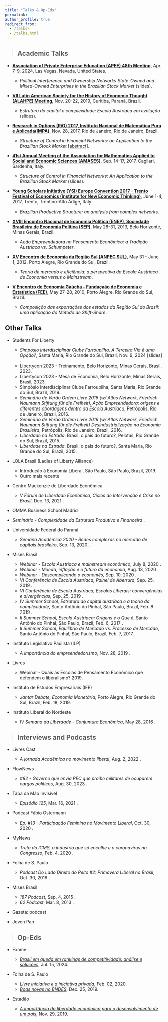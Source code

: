 ```yaml
---
title: "Talks & Op-Eds"
permalink:
author_profile: true
redirect_from: 
  - /talks/
  - /talks.html
---
```


> ## Academic Talks

* **[Association of Private Enterprise Education (APEE) 48th Meeting](https://apee.org/past-programs/)**, Apr. 7-9, 2024, Las Vegas, Nevada, United States.
  * _Political Interference and Ownership Networks State-Owned and Mixed-Owned Enterprises in the Brazilian Stock Market_ (slides).

* **[VII Latin American Society for the History of Economic Thought (ALAHPE) Meeting](https://alahpe.org/wp-content/uploads/2021/01/Programa-ALAHPE-Curitiba.pdf)**, Nov. 20-22, 2019, Curitiba, Paraná, Brazil.
  * _Estrutura do capital e complexidade: Escola Austríaca em evolução_ (slides).
 
* **[Research in Options (RiO) 2017, Instituto Nacional de Matemática Pura e Aplicada(IMPA)](https://impa.br/eventos-do-impa/eventos-2017/research-in-options-2017/)**, Nov. 28, 2017, Rio de Janeiro, Rio de Janeiro, Brazil.
    * _Structure of Control in Financial Networks: an Application to the Brazilian Stock Market_ [[abstract]](https://impa.br/wp-content/uploads/2017/11/RiO2017-CT_MPAbreu.pdf).

* **[41st Annual Meeting of the Association for Mathematics Applied to Social and Economic Sciences (AMASES)](https://www.amases.org/41st-annual-meeting-of-the-italian-association-for-mathematics-applied-to-economic-and-social-sciences-amases/)**, Sep. 14-17, 2017, Cagliari, Sardenha, Italy.
  * _Structure of Control in Financial Networks: An Application to the Brazilian Stock Market_ (slides).

* **[Young Scholars Initiative (YSI) Europe Convention 2017 - Trento Festival of Economics (Institute for New Economic Thinking)](https://www.ineteconomics.org/events/trento-festival-of-economics)**, June 1-4, 2017, Trento, Trentino-Alto Ádige, Italy.
  * _Brazilian Productive Structure: an analysis from complex networks_.
  
* **[XVIII Encontro Nacional de Economia Política (ENEP), Sociedade Brasileira de Economia Política (SEP)](https://www.sep.org.br/01_sites/01/index.php/enep-2/enep-edicoes-anteriores/anais-dos-eneps)**, May 28-31, 2013, Belo Horizonte, Minas Gerais, Brazil.
  * _Ação Empreendedora no Pensamento Econômico: a Tradição Austríaca vs. Schumpeter_.
 
* **[XV Encontro de Economia da Região Sul (ANPEC SUL)](https://www.anpec.org.br/sul/2012/index.html)**, May 31 - June 1, 2012, Porto Alegre, Rio Grande do Sul, Brazil.
  * _Teoria de mercado e eficiência: a perspectiva da Escola Austríaca de Economia versus o Mainstream_.

* **[V Encontro de Economia Gaúcha - Fundaçaão de Economia e Estatística (FEE)](https://arquivofee.rs.gov.br/eventos/encontro-de-economia-gaucha/5-encontro-de-economia-gaucha-2010/)**, May 27-28, 2010, Porto Alegre, Rio Grande do Sul, Brazil.  
  * _Composição das exportações dos estados da Região Sul do Brasil: uma aplicação do Método de Shift-Share_.

## Other Talks

* Students For Liberty
  * _Simpósio Interdisciplinar Clube Farroupilha, A Terceira Via é uma Opção?_,  Santa Maria, Rio Grande do Sul, Brazil, Nov. 9, 2024 [slides] 
  <a href="https://clubefarroupilha.com.br/sif/#ingressos" target="_blank" title="Newspaper Article"><i class="fas fa-newspaper"></i></a>.
  * Libertycon 2023 - Treinamento, Belo Horizonte, Minas Gerais, Brasil, 2023.
  * Libertycon 2023 - Mesa de Economia, Belo Horizonte, Minas Gerais, Brasil, 2023.
  * Simpósio Interdisciplinar Clube Farroupilha, Santa Maria, Rio Grande do Sul, Brazil, 2019.
  * _Seminário de Verão Ordem Livre 2016 (w/ Atlas Network, Friedrich Naumann Stiftung für die Freiheit), Ação Empreendedora: origens e diferentes abordagens dentro da Escola Austríaca_, Petrópolis, Rio de Janeiro, Brazil, 2016.
  * _Seminário de Verão Ordem Livre 2016 (w/ Atlas Network, Friedrich Naumann Stiftung für die Freiheit) Desindustrialização na Economia Brasileira_, Petrópolis, Rio de Janeiro, Brazil, 2016.
  * _Liberdade na Estrada_. Brasil: o país do futuro?, Pelotas, Rio Grande do Sul, Brazil, 2015.
  * _Liberdade na Estrada_. Brasil: o país do futuro?, Santa Maria, Rio Grande do Sul, Brazil, 2015.


* LOLA Brasil (Ladies of Liberty Alliance)
  * Introdução à Economia Liberal, São Paulo, São Paulo, Brazil, 2019.
  * Outro mais recente

* Centro Mackenzie de Liberdade Econômica
  * _V Fórum de Liberdade Econômica, Ciclos de Intervenção e Crise no Brasil_, Dec. 13, 2021
  <a href="https://youtu.be/lGXZWSxrBmQ?si=3xqb2GKCj0wfTeHu" target="_blank" title="YouTube"><i class="fab fa-youtube"></i></a>.

*  OMMA Business School Madrid
  * _Seminário - Complexidade da Estrutura Produtiva e Financeira_
  <a href=" https://youtu.be/otrpWJ2GFZM?si=BZJM8B01LETugiOo" target="_blank" title="YouTube"><i class="fab fa-youtube"></i></a>
  <a href="https://omma.edu.es/seminario-sobre-economia-da-complexidade-com-o-prof-mariana-piaia/" target="_blank" title="Newspaper Article"><i class="fas fa-newspaper"></i></a>.

* Universidade Federal do Paraná
  * _Semana Acadêmica 2020 - Redes complexas no mercado de capitais brasileiro_, Sep. 13, 2020
  <a href="https://www.youtube.com/live/sMzDso8iPuY?si=JSNBJn2mXFrqrLMw" target="_blank" title="YouTube"><i class="fab fa-youtube"></i></a>.

* Mises Brasil
  * _Webinar - Escola Austríaca e mainstream econômico_, July 8, 2020
  <a href="https://www.youtube.com/live/sMzDso8iPuY?si=JSNBJn2mXFrqrLMw" target="_blank" title="YouTube"><i class="fab fa-youtube"></i></a>.
  * _Webinar - Moeda, inflação e o futuro da economia_, Aug. 13, 2020
  <a href="https://www.youtube.com/live/yIRxjJLL3a4?si=70j6xd5bgv6cw0aC" target="_blank" title="YouTube"><i class="fab fa-youtube"></i></a>.
  * _Webinar - Descomplicando o economês_, Sep. 10, 2020
  <a href="https://www.youtube.com/live/xjoIzcGiTzA?si=6MDypzPjdwks8UVZ" target="_blank" title="YouTube"><i class="fab fa-youtube"></i></a>.
  * _VI Conferência de Escola Austríaca, Painel de Abertura_, Sep. 25, 2019
  <a href="https://youtu.be/MDqCovEKdac?si=c_K4A5gNvFNmAxaY" target="_blank" title="YouTube"><i class="fab fa-youtube"></i></a>.
  * _VI Conferência de Escola Austríaca, Escolas Liberais: convergências e divergências_, Sep. 25, 2019
  <a href="https://youtu.be/OC3sg9GwMeM?si=HOGZ62N0lPS_aZ_2" target="_blank" title="YouTube"><i class="fab fa-youtube"></i></a>.
  * _IV Summer School, Estrutura do capital austríaca e a teoria da complexidade_, Santo Antônio do Pinhal, São Paulo, Brazil, Feb. 8 2019
  <a href="https://youtu.be/2Ol6jX2VBVI?si=AtoPaX3OgXgwj8bf" target="_blank" title="YouTube"><i class="fab fa-youtube"></i></a>.
  * _II Summer School, Escola Austríaca: Origens e o Que é_, Santo Antônio do Pinhal, São Paulo, Brazil, Feb. 6, 2017
  <a href="https://youtu.be/FnOjB39eOcQ?si=_lebKhc_Vca5wNVT" target="_blank" title="YouTube"><i class="fab fa-youtube"></i></a>. 
  * _II Summer School, Equilibrio de Mercado vs. Processo de Mercado_, Santo Antônio do Pinhal, São Paulo, Brazil, Feb. 7, 2017
  <a href="https://youtu.be/u1d268PxTjU?si=7IXXBnUWkMsnApWh" target="_blank" title="YouTube"><i class="fab fa-youtube"></i></a>.

* Instituto Legislativo Paulista (ILP)
  * _A importância do empreendedorismo_, Nov. 28, 2019
  <a href="https://www.al.sp.gov.br/ilp/cursos-eventos/detalheAtividade.jsp?id=5585" target="_blank" title="Newspaper Article"><i class="fas fa-newspaper"></i></a>.

* Livres
  * Webinar - Quais as Escolas de Pensamento Econômico que defendem o liberalismo? 2019.

* Instituto de Estudos Empresariais (IEE)
  * _Jantar Debate, Economia Monetária_, Porto Alegre, Rio Grande do Sul, Brazil, Feb. 18, 2019.

* Instituto Liberal do Nordeste
  * _IV Semana da Liberdade - Conjuntura Econômica_, May 28, 2016
   <a href=" https://youtu.be/rxwvMzuUVVw?si=Qouv0MdUAjic1wog" target="_blank" title="YouTube"><i class="fab fa-youtube"></i></a>.
 
    
> ## Interviews and Podcasts

* Livres Cast
  * _A jornada Acadêmica no movimento liberal_, Aug. 2, 2022 
  <a href="https://open.spotify.com/episode/119WeJC2IS48uER8wVSbrO?si=iZmCpenrSbeTmC2rflyLEw" target="_blank" title="Podcast"><i class="fas fa-podcast"></i></a>
  <a href="https://www.youtube.com/watch?v=Vi4ZeZ0j5sE&t=37s&pp=ygUNbWFyaWFuYSBwaWFpYQ%3D%3D" target="_blank" title="YouTube"><i class="fab fa-youtube"></i></a>.

* FlowNews
  * _#82 - Governo que envia PEC que proíbe militares de ocuparem cargos políticos_, Aug. 30, 2023 
  <a href="https://youtu.be/MDqCovEKdac?si=c_K4A5gNvFNmAxaY" target="_blank" title="YouTube"><i class="fab fa-youtube"></i></a>.

* Tapa da Mão Invisível
  * _Episódio 125_, Mar. 16, 2021 
  <a href="https://open.spotify.com/episode/75ZB7hbQ9lW8oFXH0jEpUK?si=jnJGC51MT-2prPZKn2YmgA" target="_blank" title="Podcast"><i class="fas fa-podcast"></i></a>
  <a href="https://www.youtube.com/watch?v=40oyzQMb1Qg&t=391s" target="_blank" title="YouTube"><i class="fab fa-youtube"></i></a>.

* Podcast Fábio Ostermann
  * _Ep. #13 - Participação Feminina no Movimento Liberal_, Oct. 30, 2020 
  <a href="https://open.spotify.com/episode/3m2ZLAeeOMuILSWuhszoIb?si=cHxjAqDfSXOOJgbaJ-zpnw" target="_blank" title="Podcast"><i class="fas fa-podcast"></i></a>.

* MyNews
  * _Treta do ICMS, a indústria que só encolhe e o coronavírus no Congresso_, Feb. 4, 2020 
  <a href="https://www.youtube.com/watch?v=HlgwiRA-Fn8&t=49s" target="_blank" title="YouTube"><i class="fab fa-youtube"></i></a>.

* Folha de S. Paulo
  * _Podcast Do Lado Direito do Peito #2: Primavera Liberal no Brasil_, Oct. 30, 2019
    <a href="https://open.spotify.com/episode/2dKDy1aQ8aPFySZvJrhBw0?si=415458def3924024" target="_blank" title="Podcast"><i class="fas fa-podcast"></i></a>
    <a href="https://www1.folha.uol.com.br/podcasts/2019/10/podcast-discute-o-surgimento-de-uma-primavera-liberal-no-brasil.shtml" target="_blank" title="Newspaper Article"><i class="fas fa-newspaper"></i></a>.
  
* Mises Brasil
  * _187 Podcast_, Sep. 4, 2015 
  <a href="https://open.spotify.com/episode/30Y4XasSDiXZe7T5vcc76p?si=ZynEbl0RQCq_zDRFJRsJZw" target="_blank" title="Podcast"><i class="fas fa-podcast"></i></a>.
  * _62 Podcast_, Mar. 8, 2013 
  <a href="https://open.spotify.com/episode/6ThrI3DNnpTf8DkfpUh1t8?si=OfvlQBUxQ5mOxmKWHw-jrg" target="_blank" title="Podcast"><i class="fas fa-podcast"></i></a>.

 * Gazeta: podcast

* Joven Pan


> ## Op-Eds

* Exame
  * [_Brasil em queda em rankings de competitividade: análise e soluções_](https://exame.com/colunistas/instituto-millenium/brasil-em-queda-em-rankings-de-competitividade-analise-e-solucoes/), Jul. 15, 2024.

* Folha de S. Paulo
  * [_Livre iniciativa e a iniciativa privada_](https://www1.folha.uol.com.br/opiniao/2020/02/livre-iniciativa-e-a-iniciativa-privada.shtml), Feb. 02, 2020.
  * [_Boas novas no BNDES_](https://www1.folha.uol.com.br/opiniao/2019/12/boas-novas-do-bndes.shtml), Dec. 25, 2019.

* Estadão
  * [_A importância da liberdade econômica para o desenvolvimento de um país_](https://www.estadao.com.br/politica/blog-do-fausto-macedo/a-importancia-da-liberdade-economica-para-o-desenvolvimento-de-um-pais/?srsltid=AfmBOoo6KNqwiLAW-tWoPOs2hn5Lcatc2QyOqPIipPnyQOa-JPhSHjmH), Nov. 29, 2019.
  














